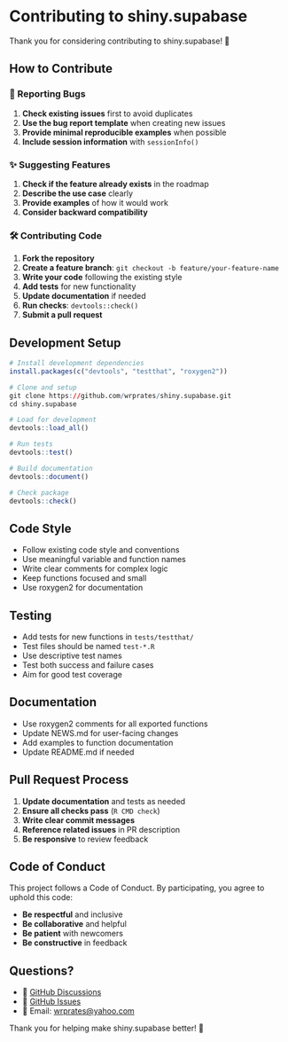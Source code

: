 # Contributing to shiny.supabase

Thank you for considering contributing to shiny.supabase! 🎉

## How to Contribute

### 🐛 Reporting Bugs

1. **Check existing issues** first to avoid duplicates
2. **Use the bug report template** when creating new issues
3. **Provide minimal reproducible examples** when possible
4. **Include session information** with `sessionInfo()`

### ✨ Suggesting Features

1. **Check if the feature already exists** in the roadmap
2. **Describe the use case** clearly
3. **Provide examples** of how it would work
4. **Consider backward compatibility**

### 🛠️ Contributing Code

1. **Fork the repository**
2. **Create a feature branch**: `git checkout -b feature/your-feature-name`
3. **Write your code** following the existing style
4. **Add tests** for new functionality
5. **Update documentation** if needed
6. **Run checks**: `devtools::check()`
7. **Submit a pull request**

## Development Setup

```r
# Install development dependencies
install.packages(c("devtools", "testthat", "roxygen2"))

# Clone and setup
git clone https://github.com/wrprates/shiny.supabase.git
cd shiny.supabase

# Load for development
devtools::load_all()

# Run tests
devtools::test()

# Build documentation
devtools::document()

# Check package
devtools::check()
```

## Code Style

- Follow existing code style and conventions
- Use meaningful variable and function names
- Write clear comments for complex logic
- Keep functions focused and small
- Use roxygen2 for documentation

## Testing

- Add tests for new functions in `tests/testthat/`
- Test files should be named `test-*.R`
- Use descriptive test names
- Test both success and failure cases
- Aim for good test coverage

## Documentation

- Use roxygen2 comments for all exported functions
- Update NEWS.md for user-facing changes
- Add examples to function documentation
- Update README.md if needed

## Pull Request Process

1. **Update documentation** and tests as needed
2. **Ensure all checks pass** (`R CMD check`)
3. **Write clear commit messages**
4. **Reference related issues** in PR description
5. **Be responsive** to review feedback

## Code of Conduct

This project follows a Code of Conduct. By participating, you agree to uphold this code:

- **Be respectful** and inclusive
- **Be collaborative** and helpful
- **Be patient** with newcomers
- **Be constructive** in feedback

## Questions?

- 💬 [GitHub Discussions](https://github.com/wrprates/shiny.supabase/discussions)
- 🐛 [GitHub Issues](https://github.com/wrprates/shiny.supabase/issues)
- 📧 Email: wrprates@yahoo.com

Thank you for helping make shiny.supabase better! 🚀